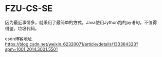 # FZU-CS-SE
因为最近事情多，就采用了最简单的方式，Java使用Jython跑的py语句。不值得借鉴，垃圾代码。


csdn博客地址
https://blog.csdn.net/weixin_62320071/article/details/133364323?spm=1001.2014.3001.5501